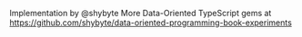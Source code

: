 Implementation by @shybyte
More Data-Oriented TypeScript gems at https://github.com/shybyte/data-oriented-programming-book-experiments
